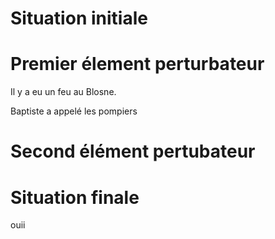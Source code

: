 # Situation initiale

# Premier élement perturbateur
Il y a eu un feu au Blosne.

Baptiste a appelé les pompiers
# Second élément pertubateur

# Situation finale

ouii
